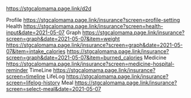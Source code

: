 
https://stgcalomama.page.link/d2d

Profile
https://stgcalomama.page.link/insurance?screen=profile-setting
Health
https://stgcalomama.page.link/insurance?screen=health-input&date=2021-05-07
Graph
https://stgcalomama.page.link/insurance?screen=graph&date=2021-05-07&item=weight
https://stgcalomama.page.link/insurance?screen=graph&date=2021-05-07&item=intake_calories
https://stgcalomama.page.link/insurance?screen=graph&date=2021-05-07&item=burned_calories
Medicine
https://stgcalomama.page.link/insurance?screen=medicine-hospital-reminder
TimeLine
https://stgcalomama.page.link/insurance?screen=timeline
LifeLog
https://stgcalomama.page.link/insurance?screen=lifelog-history
Meal
https://stgcalomama.page.link/insurance?screen=select-meal&date=2021-05-07
